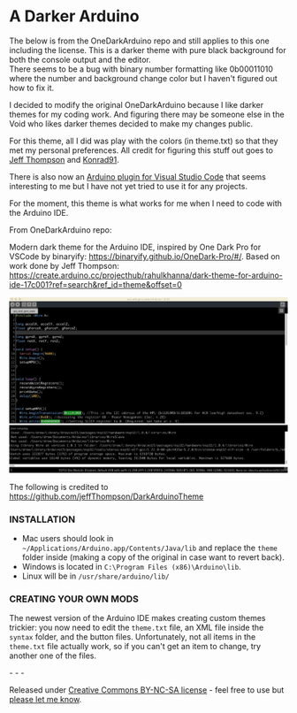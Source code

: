 # A Darker Arduino

The below is from the OneDarkArduino repo and still applies to this one including the license. 
This is a darker theme with pure black background for both the console output and the editor.  
There seems to be a bug with binary number formatting like 0b00011010 where the number and background
change color but I haven't figured out how to fix it.   

I decided to modify the original OneDarkArduino because I like darker themes for my coding work.  And
figuring there may be someone else in the Void who likes darker themes decided to make my changes public.

For this theme, all I did was play with the colors (in theme.txt) so that they met my personal preferences.
All credit for figuring this stuff out goes to [Jeff Thompson](https://github.com/jeffThompson/DarkArduinoTheme) and [Konrad91](https://github.com/konrad91/OneDarkArduino).

There is also now an [Arduino plugin for Visual Studio Code](https://marketplace.visualstudio.com/items?itemName=vsciot-vscode.vscode-arduino) that seems interesting to me but I have not yet tried to use it for any projects.  

For the moment, this theme is what works for me when I need to code with the Arduino IDE.  

From OneDarkArduino repo: 

Modern dark theme for the Arduino IDE, inspired by One Dark Pro for VSCode by binaryify: https://binaryify.github.io/OneDark-Pro/#/. Based on work done by Jeff Thompson: https://create.arduino.cc/projecthub/rahulkhanna/dark-theme-for-arduino-ide-17c001?ref=search&ref_id=theme&offset=0 

![screenshot](https://github.com/andrew-sz/A_Darker_Arduino_Theme/blob/main/screen_shot_super_dark.jpeg)

The following is credited to https://github.com/jeffThompson/DarkArduinoTheme 

### INSTALLATION  

* Mac users should look in `~/Applications/Arduino.app/Contents/Java/lib` and replace the `theme` folder inside (making a copy of the original in case want to revert back).  
* Windows is located in `C:\Program Files (x86)\Arduino\lib`.  
* Linux will be in `/usr/share/arduino/lib/`  

### CREATING YOUR OWN MODS
The newest version of the Arduino IDE makes creating custom themes trickier: you now need to edit the `theme.txt` file, an XML file inside the `syntax` folder, and the button files. Unfortunately, not all items in the `theme.txt` file actually work, so if you can't get an item to change, try another one of the files.

\- \- \-

Released under [Creative Commons BY-NC-SA license](http://creativecommons.org/licenses/by-nc-sa/3.0/) - feel free to use but [please let me know](http://www.jeffreythompson.org).
